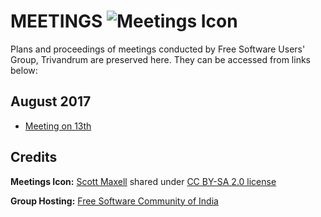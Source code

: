 # MEETINGS ![Meetings Icon](https://farm3.staticflickr.com/2161/2181400330_bb5a34e3bf_q.jpg)

Plans and proceedings of meetings conducted by Free Software Users' Group, Trivandrum are
preserved here. They can be accessed from links below:

## August 2017
- [Meeting on 13th](2017-08-13.md)

## Credits
**Meetings Icon:** [Scott Maxell](https://thegoldguys.blogspot.in/) shared under
[CC BY-SA 2.0 license](https://creativecommons.org/licenses/by-sa/2.0/)

**Group Hosting:** [Free Software Community of India](http://fsci.org.in/)

